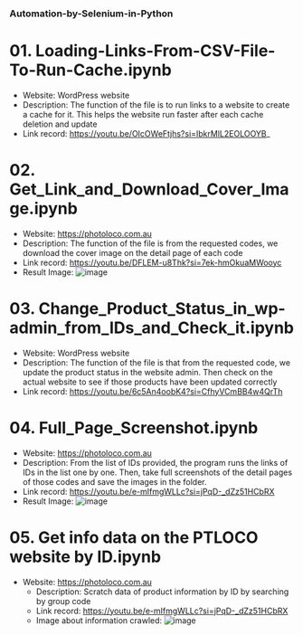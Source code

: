 ### Automation-by-Selenium-in-Python

# 01. Loading-Links-From-CSV-File-To-Run-Cache.ipynb
   - Website: WordPress website
   - Description: The function of the file is to run links to a website to create a cache for it. This helps the website run faster after each cache deletion and update
   - Link record: https://youtu.be/OIcOWeFtjhs?si=IbkrMlL2EOLOOYB_

# 02. Get_Link_and_Download_Cover_Image.ipynb
   - Website: https://photoloco.com.au
   - Description: The function of the file is from the requested codes, we download the cover image on the detail page of each code
   - Link record: https://youtu.be/DFLEM-u8Thk?si=7ek-hmOkuaMWooyc
   - Result Image:
![image](https://github.com/JangDai44/Automation-by-Selenium-in-Python/assets/69681508/3fcb5ab9-94b8-41ce-934f-14468077aa45)

# 03. Change_Product_Status_in_wp-admin_from_IDs_and_Check_it.ipynb
   - Website: WordPress website
   - Description: The function of the file is that from the requested code, we update the product status in the website admin. Then check on the actual website to see if those products have been updated correctly
   - Link record: https://youtu.be/6c5An4oobK4?si=CfhyVCmBB4w4QrTh

# 04. Full_Page_Screenshot.ipynb
   - Website: https://photoloco.com.au
   - Description: From the list of IDs provided, the program runs the links of IDs in the list one by one. Then, take full screenshots of the detail pages of those codes and save the images in the folder.
   - Link record: https://youtu.be/e-mIfmgWLLc?si=jPqD-_dZz51HCbRX
   - Result Image:
   ![image](https://github.com/JangDai44/Automation-by-Selenium-in-Python/assets/69681508/3d7d513b-ef4d-4274-8b17-473f0ab6402a)

# 05. Get info data on the PTLOCO website by ID.ipynb
 - Website: https://photoloco.com.au
   - Description: Scratch data of product information by ID by searching by group code
   - Link record: https://youtu.be/e-mIfmgWLLc?si=jPqD-_dZz51HCbRX
   - Image about information crawled:
   ![image](https://github.com/JangDai9/Automation-by-Selenium-in-Python/assets/69681508/c71e772c-c725-42de-8c05-9fffa775cf1a)

